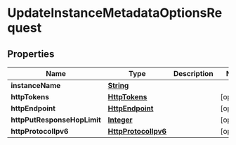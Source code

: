

# UpdateInstanceMetadataOptionsRequest


## Properties

| Name | Type | Description | Notes |
|------------ | ------------- | ------------- | -------------|
|**instanceName** | [**String**](String.md) |  |  |
|**httpTokens** | [**HttpTokens**](HttpTokens.md) |  |  [optional] |
|**httpEndpoint** | [**HttpEndpoint**](HttpEndpoint.md) |  |  [optional] |
|**httpPutResponseHopLimit** | [**Integer**](Integer.md) |  |  [optional] |
|**httpProtocolIpv6** | [**HttpProtocolIpv6**](HttpProtocolIpv6.md) |  |  [optional] |



